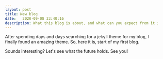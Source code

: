 ```yaml
---
layout: post
title: New blog
date:   2020-09-08 23:40:16
description: What this blog is about, and what can you expect from it in the future ?
---
```


After spending days and days searching for a jekyll theme for my blog, I finally found an amazing theme. So, here it is, start of my first blog.

Sounds interesting? Let's see what the future holds. See you!
